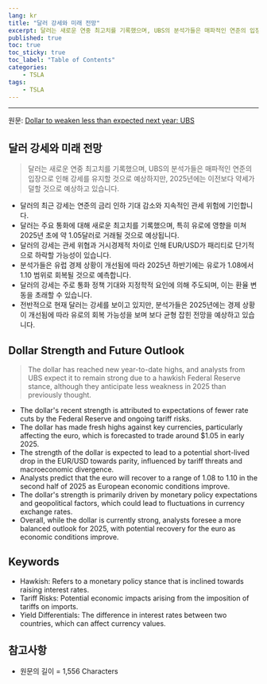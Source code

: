 ```yaml
---
lang: kr
title: "달러 강세와 미래 전망"
excerpt: 달러는 새로운 연중 최고치를 기록했으며, UBS의 분석가들은 매파적인 연준의 입장으로 인해 강세를 유지할 것으로 예상하지만, 2025년에는 이전보다 약세가 덜할 것으로 예상하고 있습니다.
published: true
toc: true
toc_sticky: true
toc_label: "Table of Contents"
categories:
    - TSLA
tags:
    - TSLA
---
```


---

  원문: [Dollar to weaken less than expected next year: UBS](https://www.investing.com/news/forex-news/dollar-to-weaken-less-than-expected-next-year-ubs-3785190)

## 달러 강세와 미래 전망

> 달러는 새로운 연중 최고치를 기록했으며, UBS의 분석가들은 매파적인 연준의 입장으로 인해 강세를 유지할 것으로 예상하지만, 2025년에는 이전보다 약세가 덜할 것으로 예상하고 있습니다.


- 달러의 최근 강세는 연준의 금리 인하 기대 감소와 지속적인 관세 위험에 기인합니다.
- 달러는 주요 통화에 대해 새로운 최고치를 기록했으며, 특히 유로에 영향을 미쳐 2025년 초에 약 1.05달러로 거래될 것으로 예상됩니다.
- 달러의 강세는 관세 위협과 거시경제적 차이로 인해 EUR/USD가 패리티로 단기적으로 하락할 가능성이 있습니다.
- 분석가들은 유럽 경제 상황이 개선됨에 따라 2025년 하반기에는 유로가 1.08에서 1.10 범위로 회복될 것으로 예측합니다.
- 달러의 강세는 주로 통화 정책 기대와 지정학적 요인에 의해 주도되며, 이는 환율 변동을 초래할 수 있습니다.
- 전반적으로 현재 달러는 강세를 보이고 있지만, 분석가들은 2025년에는 경제 상황이 개선됨에 따라 유로의 회복 가능성을 보며 보다 균형 잡힌 전망을 예상하고 있습니다.

## Dollar Strength and Future Outlook

> The dollar has reached new year-to-date highs, and analysts from UBS expect it to remain strong due to a hawkish Federal Reserve stance, although they anticipate less weakness in 2025 than previously thought.


- The dollar's recent strength is attributed to expectations of fewer rate cuts by the Federal Reserve and ongoing tariff risks.
- The dollar has made fresh highs against key currencies, particularly affecting the euro, which is forecasted to trade around $1.05 in early 2025.
- The strength of the dollar is expected to lead to a potential short-lived drop in the EUR/USD towards parity, influenced by tariff threats and macroeconomic divergence.
- Analysts predict that the euro will recover to a range of 1.08 to 1.10 in the second half of 2025 as European economic conditions improve.
- The dollar's strength is primarily driven by monetary policy expectations and geopolitical factors, which could lead to fluctuations in currency exchange rates.
- Overall, while the dollar is currently strong, analysts foresee a more balanced outlook for 2025, with potential recovery for the euro as economic conditions improve.

## Keywords

- Hawkish: Refers to a monetary policy stance that is inclined towards raising interest rates.
- Tariff Risks: Potential economic impacts arising from the imposition of tariffs on imports.
- Yield Differentials: The difference in interest rates between two countries, which can affect currency values.

## 참고사항

- 원문의 길이 = 1,556 Characters

